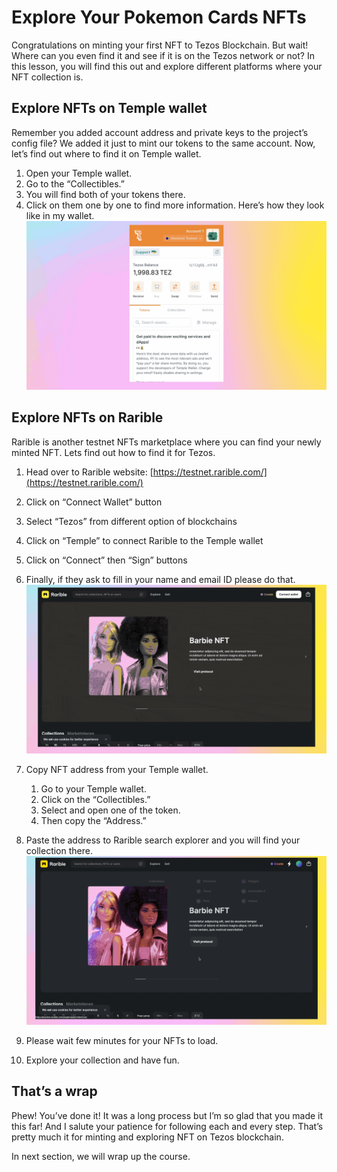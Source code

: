 # Explore Your Pokemon Cards NFTs

Congratulations on minting your first NFT to Tezos Blockchain. But wait! Where can you even find it and see if it is on the Tezos network or not? In this lesson, you will find this out and explore different platforms where your NFT collection is.

## Explore NFTs on Temple wallet

Remember you added account address and private keys to the project’s config file? We added it just to mint our tokens to the same account. Now, let’s find out where to find it on Temple wallet.

1. Open your Temple wallet.
2. Go to the “Collectibles.”
3. You will find both of your tokens there.
4. Click on them one by one to find more information.
   Here’s how they look like in my wallet.
   ![1.gif](https://github.com/0xmetaschool/Learning-Projects/blob/main/assests_for_all/assets_for_tezos/Explore%20Your%20First%20NFT/1.webp?raw=true)

## Explore NFTs on Rarible

Rarible is another testnet NFTs marketplace where you can find your newly minted NFT. Lets find out how to find it for Tezos.

1. Head over to Rarible website: [https://testnet.rarible.com/](https://testnet.rarible.com/)
2. Click on “Connect Wallet” button
3. Select “Tezos” from different option of blockchains
4. Click on “Temple” to connect Rarible to the Temple wallet
5. Click on “Connect” then “Sign” buttons
6. Finally, if they ask to fill in your name and email ID please do that.
   ![2.gif](https://github.com/0xmetaschool/Learning-Projects/blob/main/assests_for_all/assets_for_tezos/Explore%20Your%20First%20NFT/2.webp?raw=true)

7. Copy NFT address from your Temple wallet.
   1. Go to your Temple wallet.
   2. Click on the “Collectibles.”
   3. Select and open one of the token.
   4. Then copy the “Address.”
8. Paste the address to Rarible search explorer and you will find your collection there.
   ![3.gif](https://github.com/0xmetaschool/Learning-Projects/blob/main/assests_for_all/assets_for_tezos/Explore%20Your%20First%20NFT/3.webp?raw=true)

9. Please wait few minutes for your NFTs to load.
10. Explore your collection and have fun.

## That’s a wrap

Phew! You’ve done it! It was a long process but I’m so glad that you made it this far! And I salute your patience for following each and every step. That’s pretty much it for minting and exploring NFT on Tezos blockchain.

In next section, we will wrap up the course.
